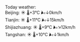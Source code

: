 Today weather:  
Beijing: ☀️   🌡️+3°C 🌬️↓0km/h  
Tianjin: ☀️   🌡️+11°C 🌬️↓15km/h  
Shijiazhuang: ☀️   🌡️+9°C 🌬️↘12km/h  
Tangshan: ☀️   🌡️+10°C 🌬️↓1km/h  
